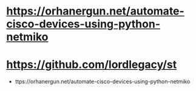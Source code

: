 # https://orhanergun.net/automate-cisco-devices-using-python-netmiko
# https://github.com/lordlegacy/st
* ttps://orhanergun.net/automate-cisco-devices-using-python-netmiko
